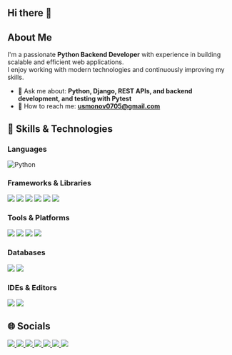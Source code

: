 ## Hi there 👋  

## About Me  
I'm a passionate **Python Backend Developer** with experience in building scalable and efficient web applications.  
I enjoy working with modern technologies and continuously improving my skills.  
- 💬 Ask me about: **Python, Django, REST APIs, and backend development, and testing with Pytest**  
- 📧 How to reach me: **usmonov0705@gmail.com**  

## 🔧 Skills & Technologies  

### Languages  
![Python](https://img.shields.io/badge/-Python-blue?style=flat-square&logo=python)  

### Frameworks & Libraries  
<p>
  <img src="https://img.shields.io/badge/-Django-green?style=flat-square&logo=django" />
  <img src="https://img.shields.io/badge/-Django%20Rest%20Framework-red?style=flat-square&logo=django" />
  <img src="https://img.shields.io/badge/-Bootstrap-purple?style=flat-square&logo=bootstrap" />
  <img src="https://img.shields.io/badge/-FastAPI-teal?style=flat-square&logo=fastapi" />
  <img src="https://img.shields.io/badge/-Pytest-yellow?style=flat-square&logo=pytest" />
  <img src="https://img.shields.io/badge/-Selenium-darkgreen?style=flat-square&logo=selenium" />
</p>

### Tools & Platforms  
<p>
  <img src="https://img.shields.io/badge/-Git-red?style=flat-square&logo=git" />
  <img src="https://img.shields.io/badge/-GitHub-black?style=flat-square&logo=github" />
  <img src="https://img.shields.io/badge/-Postman-orange?style=flat-square&logo=postman" />
  <img src="https://img.shields.io/badge/-PythonAnywhere-blue?style=flat-square&logo=python" />
</p>

### Databases  
<p>
  <img src="https://img.shields.io/badge/-MySQL-lightblue?style=flat-square&logo=mysql" />
  <img src="https://img.shields.io/badge/-PostgreSQL-blue?style=flat-square&logo=postgresql" />
</p>

### IDEs & Editors  
<p>
  <img src="https://img.shields.io/badge/-VS%20Code-blue?style=flat-square&logo=visual-studio-code" />
  <img src="https://img.shields.io/badge/-PyCharm-green?style=flat-square&logo=pycharm" />
</p>

## 🌐 Socials  
<p>
  <a href="https://discord.com/">
    <img src="https://img.shields.io/badge/-Discord-5865F2?style=flat-square&logo=discord&logoColor=white" />
  </a>
  <a href="https://facebook.com/">
    <img src="https://img.shields.io/badge/-Facebook-1877F2?style=flat-square&logo=facebook&logoColor=white" />
  </a>
  <a href="https://instagram.com/">
    <img src="https://img.shields.io/badge/-Instagram-E4405F?style=flat-square&logo=instagram&logoColor=white" />
  </a>
  <a href="https://linkedin.com/">
    <img src="https://img.shields.io/badge/-LinkedIn-0A66C2?style=flat-square&logo=linkedin&logoColor=white" />
  </a>
  <a href="https://twitter.com/">
    <img src="https://img.shields.io/badge/-X-000000?style=flat-square&logo=x&logoColor=white" />
  </a>
  <a href="https://youtube.com/">
    <img src="https://img.shields.io/badge/-YouTube-FF0000?style=flat-square&logo=youtube&logoColor=white" />
  </a>
  <a href="https://wakatime.com/">
    <img src="https://img.shields.io/badge/-WakaTime-000000?style=flat-square&logo=wakatime&logoColor=white" />
  </a>
</p>
